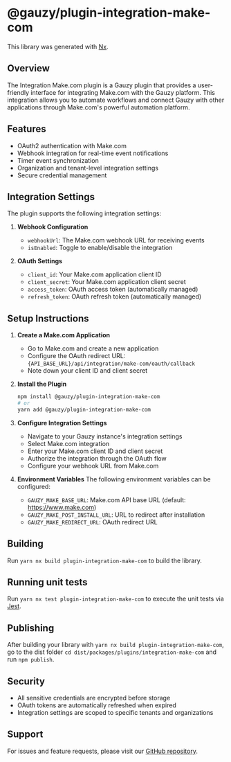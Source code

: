# @gauzy/plugin-integration-make-com

This library was generated with [Nx](https://nx.dev).

## Overview

The Integration Make.com plugin is a Gauzy plugin that provides a user-friendly interface for integrating Make.com with the Gauzy platform. This integration allows you to automate workflows and connect Gauzy with other applications through Make.com's powerful automation platform.

## Features

-   OAuth2 authentication with Make.com
-   Webhook integration for real-time event notifications
-   Timer event synchronization
-   Organization and tenant-level integration settings
-   Secure credential management

## Integration Settings

The plugin supports the following integration settings:

1. **Webhook Configuration**

    - `webhookUrl`: The Make.com webhook URL for receiving events
    - `isEnabled`: Toggle to enable/disable the integration

2. **OAuth Settings**
    - `client_id`: Your Make.com application client ID
    - `client_secret`: Your Make.com application client secret
    - `access_token`: OAuth access token (automatically managed)
    - `refresh_token`: OAuth refresh token (automatically managed)

## Setup Instructions

1. **Create a Make.com Application**

    - Go to Make.com and create a new application
    - Configure the OAuth redirect URL: `{API_BASE_URL}/api/integration/make-com/oauth/callback`
    - Note down your client ID and client secret

2. **Install the Plugin**

    ```bash
    npm install @gauzy/plugin-integration-make-com
    # or
    yarn add @gauzy/plugin-integration-make-com
    ```

3. **Configure Integration Settings**

    - Navigate to your Gauzy instance's integration settings
    - Select Make.com integration
    - Enter your Make.com client ID and client secret
    - Authorize the integration through the OAuth flow
    - Configure your webhook URL from Make.com

4. **Environment Variables**
   The following environment variables can be configured:
    - `GAUZY_MAKE_BASE_URL`: Make.com API base URL (default: https://www.make.com)
    - `GAUZY_MAKE_POST_INSTALL_URL`: URL to redirect after installation
    - `GAUZY_MAKE_REDIRECT_URL`: OAuth redirect URL

## Building

Run `yarn nx build plugin-integration-make-com` to build the library.

## Running unit tests

Run `yarn nx test plugin-integration-make-com` to execute the unit tests via [Jest](https://jestjs.io).

## Publishing

After building your library with `yarn nx build plugin-integration-make-com`, go to the dist folder `cd dist/packages/plugins/integration-make-com` and run `npm publish`.

## Security

-   All sensitive credentials are encrypted before storage
-   OAuth tokens are automatically refreshed when expired
-   Integration settings are scoped to specific tenants and organizations

## Support

For issues and feature requests, please visit our [GitHub repository](https://github.com/ever-co/ever-gauzy).
